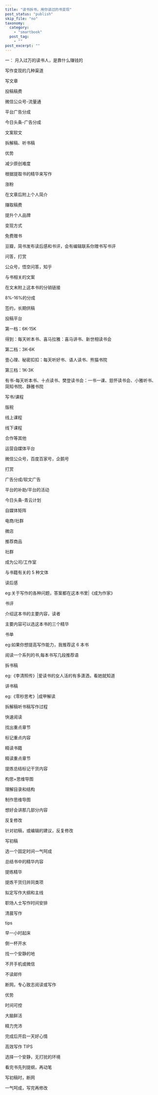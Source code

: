 ```yaml
---
title: "读书拆书，用你读过的书变现"
post_status: "publish"
skip_file: "no"
taxonomy:
  category: 
    - "smartbook"
  post_tag: 
    - ""
post_excerpt: ""
---
```

一： 月入过万的读书人，是靠什么赚钱的

写作变现的几种渠道

写文章

投稿稿费

微信公众号-流量通

平台广告分成

今日头条-广告分成

文案软文

拆解稿、听书稿

优势

减少原创难度

根据提取书的精华来写作

涨粉

在文章后附上个人简介

赚取稿费

提升个人品牌

变现方式

免费赠书

豆瓣，简书发布读后感和书评，会有编辑联系你赠书写书评

问答，打赏

公众号，悟空问答，知乎

与书相关的文案

在文末附上这本书的分销链接

8%-16%的分成

签约，长期供稿

投稿平台

第一档：6K-15K

得到：每天听本书、喜马拉雅：喜马讲书、新世相读书会

第二档：3K-6K

壹心理、秘密扣扣：每天听好书、语人读书、熊猫书院

第三档：1K-3K

有书-每天听本书、十点读书、樊登读书会：一书一课、慈怀读书会、小雅听书、简知书院、静雅书院

写书/课程

版税

线上课程

线下课程

合作等其他

运营自媒体平台

微信公众号，百度百家号，企鹅号

打赏

广告分成/软文广告

平台的补助/平台的活动

今日头条-青云计划

自媒体矩阵

电商/社群

微店

推荐商品

社群

成为公司/工作室

与书籍有关的 5 种文体

读后感

eg:关于写作的各种问题，答案都在这本书里|《成为作家》

书评

介绍这本书的主要内容，读者

主要内容可以选这本书的三个精华

书单

eg:如果你想提高写作能力，我推荐这 6 本书

阅读一个系列的书,每本书写几段推荐语

拆书稿

eg:《李清照传》|爱读书的女人活的有多潇洒，看她就知道

讲书稿

eg:《零秒思考》|成甲解读

拆解稿听书稿写作过程

快速阅读

找出重点章节

标记重点内容

精读书籍

精读重点章节

提炼总结标记干货内容

构思+思维导图

理解目录和结构

制作思维导图

想好会讲那几部分内容

反复修改

针对初稿，或编辑的建议，反复修改

写初稿

选一个固定时间一气呵成

总结书中的精华内容

提练精华

提炼干货归并同类项

拟定写作大纲和主线

职场人士写作时间安排

清晨写作

tips

早一小时起床

倒一杯开水

找一个安静的地

不开手机或微信

不读邮件

断网，专心致志阅读或写作

优势

时间可控

大脑鲜活

精力充沛

完成后开启一天好心情

高效写作 TIPS

选择一个安静，无打扰的环境

看完书先列提纲，再动笔

写初稿时，断网

一气呵成，写完再修改